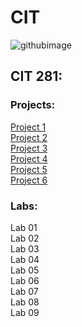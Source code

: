 # CIT

![githubimage](https://github.com/jorgessoto/CIT/assets/119824678/14d3c9cd-f8de-4d28-bd4c-3c24a7b22045)

## CIT 281: <br />
### Projects: <br />
<a href="CIT281-Project/CIT281-P1"> Project 1 <br /> </a>
<a href="CIT281-Project/Project-2"> Project 2 <br /> </a>
<a href="CIT281-Project/Project-3"> Project 3 <br /> </a>
<a href="CIT281-Project/Project-4"> Project 4 <br /> </a>
<a href="CIT281-Project/Project-5"> Project 5 <br /> </a>
<a href="CIT281-Project/Project-6"> Project 6 <br /> </a>

### Labs: <br />
Lab 01 <br />
Lab 02 <br />
Lab 03 <br />
Lab 04 <br />
Lab 05 <br />
Lab 06 <br />
Lab 07 <br />
Lab 08 <br />
Lab 09 <br />
